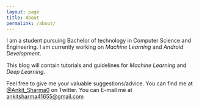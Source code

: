 ```yaml
---
layout: page
title: About
permalink: /about/
---
```


I am a student pursuing Bachelor of technology in Computer Science and Engineering.
I am currently working on *Machine Learning* and *Android Development*.

This blog will contain tutorials and guidelines for *Machine Learning* and *Deep Learning*.

Feel free to give me your valuable suggestions/advice.
You can find me at [@Ankit_Sharma0](https://twitter.com/Ankit_Sharma0) on Twitter.
You can E-mail me at [ankitsharma41655@gmail.com](mailt0:ankitsharma41655@gmail.com)

